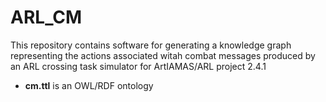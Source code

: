 # ARL_CM

This repository contains software for generating a knowledge graph representing the actions associated witah combat messages produced by an ARL crossing task simulator for ArtIAMAS/ARL project 2.4.1

 * **cm.ttl** is an OWL/RDF ontology 



